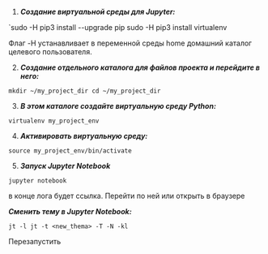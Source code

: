 1. **_Создание виртуальной среды для Jupyter:_**

`sudo -H pip3 install --upgrade pip
sudo -H pip3 install virtualenv

Флаг -H устанавливает в переменной среды home домашний каталог целевого пользователя.

2. **_Создание отдельного каталога для файлов проекта и перейдите в него:_**

`mkdir ~/my_project_dir
cd ~/my_project_dir`

3. **_В этом каталоге создайте виртуальную среду Python:_**

`virtualenv my_project_env`

4. **_Активировать виртуальную среду:_**

`source my_project_env/bin/activate`

5. **_Запуск Jupyter Notebook_**

`jupyter notebook`

в конце лога будет ссылка. Перейти по ней или открыть в браузере

**_Сменить тему в Jupyter Notebook:_**

`jt -l
jt -t <new_thema> -T -N -kl`

Перезапустить
